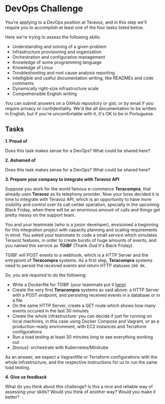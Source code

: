 # DevOps Challenge

You're applying to a DevOps position at Teravoz, and in this step we'll require you to accomplish at least one of the four tasks listed below.

Here we're trying to assess the following skills:

- Understanding and solving of a given problem
- Infrastructure provisioning and organization
- Orchestration and configuration management
- Knowledge of some programming language
- Knowledge of Linux
- Troubleshooting and root cause analysis reporting
- Intelligible and useful documentation writing, like READMEs and code comments
- Dynamically right-size infrastructure scale
- Comprehensible English writing

You can submit answers on a GitHub repository or gist, or by email if you require privacy or confidentiality. We'd like all documentation to be written in English, but if you're uncomfortable with it, it's OK to be in Portuguese.

## Tasks

**1. Proud of**

Does this task makes sense for a DevOps? What could be shared here?

**2. Ashamed of**

Does this task makes sense for a DevOps? What could be shared here?

**3. Prepare your company to integrate with Teravoz API**

Suppose you work for the world famous e-commerce **Teracompra**, that already uses **Teravoz** as its telephony provider. Now your boss decided it is time to integrate with Teravoz API, which is an opportunity to have more visibility and control over its call center operation, specially in the upcoming Black Friday, when there will be an enormous amount of calls and things get pretty messy on the support team.

You and your teammate (who is a junior developer), envisioned a beginning for this integration project with capacity planning and scaling requirements in mind. You asked your teammate to code a small service which simulates Teravoz features, in order to create bursts of huge amounts of events, and you named this service as **TGIBF** (Thank God It's Black Friday).

TGIBF will POST events to a webhook, which is a HTTP Server and the entrypoint of **Teracompra** systems. As a first step, **Teracompra** systems need to persist the received events and return HTTP statuses `200 OK`.

So, you are required to do the following:
- Write a Dockerfile for TGIBF (your teammate put it [here](./tgibf))
- Create the very first **Teracompra** systems as said above: a HTTP Server with a POST endpoint, and persisting received events in a database or in a file
- On the same HTTP Server, create a GET route which shows how many events occured in the last 30 minutes
- Create the whole infrastructure: you can decide if just for running on local machines, in this case using Docker Compose and Vagrant, or as a production-ready environment, with EC2 instances and Terraform configurations
- Run a load testing at least 30 minutes long to see everything working out
- _[bonus]_: orchestrate with Kubernetes/Minikube

As an answer, we expect a Vagrantfile or Terraform configurations with the whole infrastructure, and the respective instructions for us to run the same load testing.

**4. Give us feedback**

What do you think about this challenge? Is this a nice and reliable way of assessing your skills? Would you think of another way? Would you make it better?
